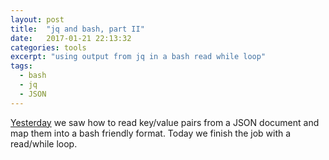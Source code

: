 ```yaml
---
layout: post
title:  "jq and bash, part II"
date:   2017-01-21 22:13:32
categories: tools
excerpt: "using output from jq in a bash read while loop"
tags:
  - bash
  - jq
  - JSON
---
```


[Yesterday](https://lombardo-chcg.github.io/tools/2017/01/20/lil-fun-with-jq.html) we saw how to read key/value pairs from a JSON document and map them into a bash friendly format.  Today we finish the job with a read/while loop.
